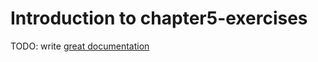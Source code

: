 # Introduction to chapter5-exercises

TODO: write [great documentation](http://jacobian.org/writing/what-to-write/)
